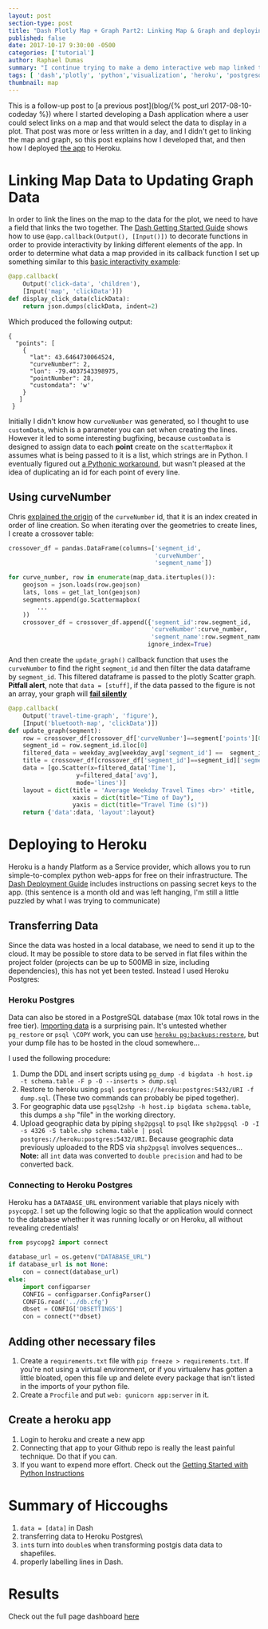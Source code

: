 ```yaml
---
layout: post
section-type: post
title: "Dash Plotly Map + Graph Part2: Linking Map & Graph and deploying to Heroku"
published: false
date: 2017-10-17 9:30:00 -0500
categories: ['tutorial']
author: Raphael Dumas
summary: "I continue trying to make a demo interactive web map linked to a graph using plotly and the python web server Dash."
tags: [ 'dash','plotly', 'python','visualization', 'heroku', 'postgresql']
thumbnail: map  
---
```


This is a follow-up post to [a previous post](blog/{% post_url 2017-08-10-codeday %}) where I started developing a Dash application where a user could select links on a map and that would select the data to display in a plot. That post was more or less written in a day, and I didn't get to linking the map and graph, so this post explains how I developed that, and then how I deployed [the app](https://mighty-savannah-97969.herokuapp.com/) to Heroku. 

# Linking Map Data to Updating Graph Data

In order to link the lines on the map to the data for the plot, we need to have a field that links the two together. The [Dash Getting Started Guide](https://plot.ly/dash/getting-started-part-2) shows how to use `@app.callback(Output(), [Input()])` to decorate functions in order to provide interactivity by linking different elements of the app. In order to determine what data a map provided in its callback function I set up something similar to this [basic interactivity example](https://plot.ly/dash/getting-started-part-2#basic-interactions):
```python
@app.callback(
    Output('click-data', 'children'),
    [Input('map', 'clickData')])
def display_click_data(clickData):
    return json.dumps(clickData, indent=2)
```
Which produced the following output:
```
{
  "points": [
    {
      "lat": 43.6464730064524,
      "curveNumber": 2,
      "lon": -79.4037543398975,
      "pointNumber": 28,
      "customdata": 'w'
    }
   ]
 } 
```
Initially I didn't know how `curveNumber` was generated, so I thought to use `customData`, which is a parameter you can set when creating the lines. However it led to some interesting bugfixing, because `customData` is designed to assign data to each **point** create on the `scatterMapbox` it assumes what is being passed to it is a list, which strings are in Python. I eventually figured out [a Pythonic workaround](https://github.com/plotly/plotly.py/issues/818), but wasn't pleased at the idea of duplicating an id for each point of every line. 

## Using curveNumber

Chris [explained the origin](https://community.plot.ly/t/linking-scattermapbox-lines-to-other-data-with-callbacks/5449/2?u=rad) of the `curveNumber` id, that it is an index created in order of line creation. So when iterating over the geometries to create lines, I create a crossover table:
```python
crossover_df = pandas.DataFrame(columns=['segment_id',
                                         'curveNumber',
                                         'segment_name'])

for curve_number, row in enumerate(map_data.itertuples()):
    geojson = json.loads(row.geojson)
    lats, lons = get_lat_lon(geojson)
    segments.append(go.Scattermapbox(
        ...
    ))
    crossover_df = crossover_df.append({'segment_id':row.segment_id,
                                        'curveNumber':curve_number,
                                        'segment_name':row.segment_name},
                                       ignore_index=True)
```
And then create the `update_graph()` callback function that uses the `curveNumber` to find the right `segment_id` and then filter the data dataframe by `segment_id`. This filtered dataframe is passed to the plotly Scatter graph. **Pitfall alert**, note that `data = [stuff]`, if the data passed to the figure is not an array, your graph will [**fail silently**](https://github.com/plotly/dash/issues/113)
```python
@app.callback(
    Output('travel-time-graph', 'figure'),
    [Input('bluetooth-map', 'clickData')])
def update_graph(segment):
    row = crossover_df[crossover_df['curveNumber']==segment['points'][0]['curveNumber']]
    segment_id = row.segment_id.iloc[0]
    filtered_data = weekday_avg[weekday_avg['segment_id'] ==  segment_id]
    title = crossover_df[crossover_df['segment_id']==segment_id]['segment_name'].iloc[0]
    data = [go.Scatter(x=filtered_data['Time'],
                   y=filtered_data['avg'],
                   mode='lines')]
    layout = dict(title = 'Average Weekday Travel Times <br>' +title,
                  xaxis = dict(title="Time of Day"),
                  yaxis = dict(title="Travel Time (s)"))
    return {'data':data, 'layout':layout}
```

# Deploying to Heroku

Heroku is a handy Platform as a Service provider, which allows you to run simple-to-complex python web-apps for free on their infrastructure. The [Dash Deployment Guide](https://plot.ly/dash/deployment) includes instructions on passing secret keys to the app. (this sentence is a month old and was left hanging, I'm still a little puzzled by what I was trying to communicate)

## Transferring Data
Since the data was hosted in a local database, we need to send it up to the cloud. It may be possible to store data to be served in flat files within the project folder (projects can be up to 500MB in size, including dependencies), this has not yet been tested. Instead I used Heroku Postgres:

### Heroku Postgres

Data can also be stored in a PostgreSQL database (max 10k total rows in the free tier). [Importing data](https://devcenter.heroku.com/articles/heroku-postgres-import-export#import) is a surprising pain. It's untested whether `pg_restore` or `psql \COPY` work, you can use [`heroku pg:backups:restore`](https://devcenter.heroku.com/articles/heroku-postgres-import-export#import-to-heroku-postgres), but your dump file has to be hosted in the cloud somewhere... 

I used the following procedure:
1. Dump the DDL and insert scripts using `pg_dump -d bigdata -h host.ip -t schema.table -F p -O --inserts > dump.sql`
2. Restore to heroku using `psql postgres://heroku:postgres:5432/URI -f dump.sql`. (These two commands can probably be piped together).
3. For geographic data use `pgsql2shp -h host.ip bigdata schema.table`, this dumps a `shp` "file" in the working directory.
4. Upload geographic data by piping `shp2pgsql` to `psql` like `shp2pgsql -D -I -s 4326 -S table.shp schema.table | psql postgres://heroku:postgres:5432/URI`. Because geographic data previously uploaded to the RDS via `shp2pgsql` involves sequences... **Note:** all `int` data was converted to `double precision` and had to be converted back.

### Connecting to Heroku Postgres
Heroku has a `DATABASE_URL` environment variable that plays nicely with `psycopg2`. I set up the following logic so that the application would connect to the database whether it was running locally or on Heroku, all without revealing credentials!

```python
from psycopg2 import connect

database_url = os.getenv("DATABASE_URL")
if database_url is not None:
    con = connect(database_url)
else:
    import configparser
    CONFIG = configparser.ConfigParser()
    CONFIG.read('../db.cfg')
    dbset = CONFIG['DBSETTINGS']
    con = connect(**dbset)
```


## Adding other necessary files

1. Create a `requirements.txt` file with `pip freeze > requirements.txt`. If you're not using a virtual environment, or if you virtualenv has gotten a little bloated, open this file up and delete every package that isn't listed in the imports of your python file.
2. Create a `Procfile` and put `web: gunicorn app:server` in it.

## Create a heroku app
1. Login to heroku and create a new app
2. Connecting that app to your Github repo is really the least painful technique. Do that if you can. 
3. If you want to expend more effort. Check out the [Getting Started with Python Instructions](https://devcenter.heroku.com/articles/getting-started-with-python#introduction) 

# Summary of Hiccoughs

1. `data = [data]` in Dash
2. transferring data to Heroku Postgres\
3. `int`s turn into `double`s when transforming postgis data data to shapefiles.
3. properly labelling lines in Dash. 

# Results

Check out the full page dashboard [here](https://mighty-savannah-97969.herokuapp.com)
